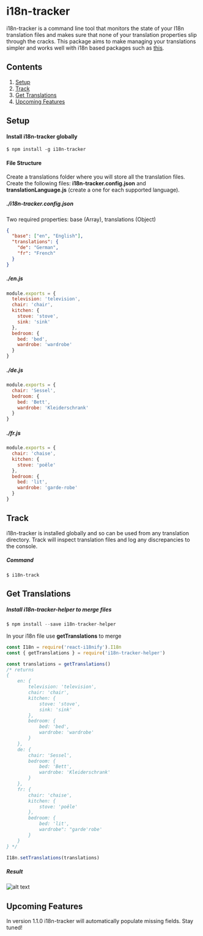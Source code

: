 # i18n-tracker
i18n-tracker is a command line tool that monitors the state of your I18n translation files and makes sure that none of your translation properties slip through the cracks. This package aims to make managing your translations simpler and works well with i18n based packages such as [this](https://github.com/JSxMachina/react-i18nify).

## Contents
1. [Setup](#setup)
2. [Track](#track)
3. [Get Translations](#get-translations)
4. [Upcoming Features](#upcoming-features)


## Setup

#### Install i18n-tracker globally
```
$ npm install -g i18n-tracker

```

#### File Structure
Create a translations folder where you will store all the translation files. Create the following files: **i18n-tracker.config.json** and **translationLanguage.js** (create a one for each supported language).

##### ./i18n-tracker.config.json
Two required properties: base (Array), translations (Object)
```json
{
  "base": ["en", "English"],
  "translations": {
    "de": "German",
    "fr": "French"
  }
}
```

##### ./en.js
```javascript
module.exports = {
  television: 'television',
  chair: 'chair',
  kitchen: {
    stove: 'stove',
    sink: 'sink'
  },
  bedroom: {
    bed: 'bed',
    wardrobe: 'wardrobe'
  }
}
```

##### ./de.js
```javascript
module.exports = {
  chair: 'Sessel',
  bedroom: {
    bed: 'Bett',
    wardrobe: 'Kleiderschrank'
  }
}
```

##### ./fr.js
```javascript
module.exports = {
  chair: 'chaise',
  kitchen: {
    stove: 'poêle'
  },
  bedroom: {
    bed: 'lit',
    wardrobe: 'garde-robe'
  }
}
```

## Track
i18n-tracker is installed globally and so can be used from any translation directory. Track will inspect translation files and log any discrepancies to the console.

##### Command
```
$ i18n-track
```

## Get Translations

##### Install i18n-tracker-helper to merge files
```javascript
$ npm install --save i18n-tracker-helper
```

In your i18n file use **getTranslations** to merge

```javascript
const I18n = require('react-i18nify').I18n
const { getTranslations } = require('i18n-tracker-helper')

const translations = getTranslations()
/* returns
{
    en: {
        television: 'television',
        chair: 'chair',
        kitchen: {
            stove: 'stove',
            sink: 'sink'
        },
        bedroom: {
            bed: 'bed',
            wardrobe: 'wardrobe'
        }
    },
    de: {
        chair: 'Sessel',
        bedroom: {
            bed: 'Bett',
            wardrobe: 'Kleiderschrank'
        }
    },
    fr: {
        chair: 'chaise',
        kitchen: {
            stove: 'poêle'
        },
        bedroom: {
            bed: 'lit',
            wardrobe": "garde'robe'
        }
    }
} */

I18n.setTranslations(translations)

```

##### Result
![alt text](https://github.com/kesupile/I18n-tracker/tree/master/images/track_example.PNG?raw=true "i18n-track result")

## Upcoming Features
In version 1.1.0 i18n-tracker will automatically populate missing fields. Stay tuned!
